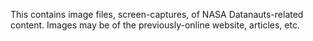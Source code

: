 This contains image files, screen-captures, of NASA Datanauts-related content. Images may be of the previously-online website, articles, etc.
